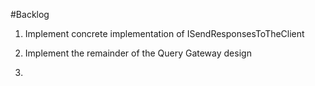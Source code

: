 #Backlog

1. Implement concrete implementation of ISendResponsesToTheClient

2. Implement the remainder of the Query Gateway design

3.
